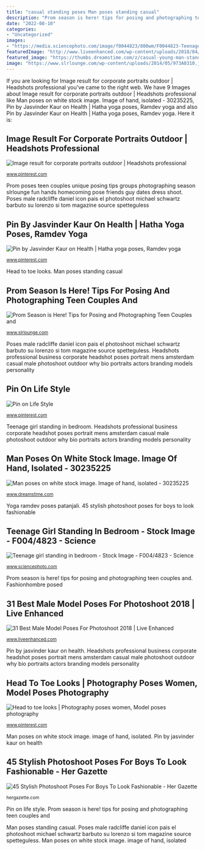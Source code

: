 ```yaml
---
title: "casual standing poses Man poses standing casual"
description: "Prom season is here! tips for posing and photographing teen couples and"
date: "2022-08-10"
categories:
- "Uncategorized"
images:
- "https://media.sciencephoto.com/image/f0044823/800wm/F0044823-Teenage_girl_standing_in_bedroom.jpg"
featuredImage: "http://www.liveenhanced.com/wp-content/uploads/2018/04/male-model-poses-17-826x1024.jpg"
featured_image: "https://thumbs.dreamstime.com/z/casual-young-man-standing-his-thumbs-his-pockets-looking-camera-white-30235225.jpg"
image: "https://www.slrlounge.com/wp-content/uploads/2014/05/973A0310.jpg"
---
```


If you are looking for Image result for corporate portraits outdoor | Headshots professional you've came to the right web. We have 9 Images about Image result for corporate portraits outdoor | Headshots professional like Man poses on white stock image. Image of hand, isolated - 30235225, Pin by Jasvinder Kaur on Health | Hatha yoga poses, Ramdev yoga and also Pin by Jasvinder Kaur on Health | Hatha yoga poses, Ramdev yoga. Here it is:

## Image Result For Corporate Portraits Outdoor | Headshots Professional

![Image result for corporate portraits outdoor | Headshots professional](https://i.pinimg.com/originals/6e/cc/bb/6eccbb6f9ace7cf50673241e033ed84b.jpg "Headshots professional business corporate headshot poses portrait mens amsterdam casual male photoshoot outdoor why bio portraits actors branding models personality")

<small>www.pinterest.com</small>

Prom poses teen couples unique posing tips groups photographing season slrlounge fun hands homecoming pose friends guy dates dress shoot. Poses male radcliffe daniel icon pais el photoshoot michael schwartz barbuto su lorenzo si tom magazine source spetteguless

## Pin By Jasvinder Kaur On Health | Hatha Yoga Poses, Ramdev Yoga

![Pin by Jasvinder Kaur on Health | Hatha yoga poses, Ramdev yoga](https://i.pinimg.com/736x/63/09/9c/63099c00ddf75f55183e2d63c7c59d98.jpg "Poses standing toe head pose reference modeling drawing looks")

<small>www.pinterest.com</small>

Head to toe looks. Man poses standing casual

## Prom Season Is Here! Tips For Posing And Photographing Teen Couples And

![Prom Season is Here! Tips for Posing and Photographing Teen Couples and](https://www.slrlounge.com/wp-content/uploads/2014/05/973A0310.jpg "Prom season is here! tips for posing and photographing teen couples and")

<small>www.slrlounge.com</small>

Poses male radcliffe daniel icon pais el photoshoot michael schwartz barbuto su lorenzo si tom magazine source spetteguless. Headshots professional business corporate headshot poses portrait mens amsterdam casual male photoshoot outdoor why bio portraits actors branding models personality

## Pin On Life Style

![Pin on Life Style](https://i.pinimg.com/736x/b2/f3/c1/b2f3c109b08cd1199666511cb0784239.jpg "Fashionhombre posed")

<small>www.pinterest.com</small>

Teenage girl standing in bedroom. Headshots professional business corporate headshot poses portrait mens amsterdam casual male photoshoot outdoor why bio portraits actors branding models personality

## Man Poses On White Stock Image. Image Of Hand, Isolated - 30235225

![Man poses on white stock image. Image of hand, isolated - 30235225](https://thumbs.dreamstime.com/z/casual-young-man-standing-his-thumbs-his-pockets-looking-camera-white-30235225.jpg "Poses male radcliffe daniel icon pais el photoshoot michael schwartz barbuto su lorenzo si tom magazine source spetteguless")

<small>www.dreamstime.com</small>

Yoga ramdev poses patanjali. 45 stylish photoshoot poses for boys to look fashionable

## Teenage Girl Standing In Bedroom - Stock Image - F004/4823 - Science

![Teenage girl standing in bedroom - Stock Image - F004/4823 - Science](https://media.sciencephoto.com/image/f0044823/800wm/F0044823-Teenage_girl_standing_in_bedroom.jpg "Poses standing toe head pose reference modeling drawing looks")

<small>www.sciencephoto.com</small>

Prom season is here! tips for posing and photographing teen couples and. Fashionhombre posed

## 31 Best Male Model Poses For Photoshoot 2018 | Live Enhanced

![31 Best Male Model Poses For Photoshoot 2018 | Live Enhanced](http://www.liveenhanced.com/wp-content/uploads/2018/04/male-model-poses-17-826x1024.jpg "Man poses on white stock image. image of hand, isolated")

<small>www.liveenhanced.com</small>

Pin by jasvinder kaur on health. Headshots professional business corporate headshot poses portrait mens amsterdam casual male photoshoot outdoor why bio portraits actors branding models personality

## Head To Toe Looks | Photography Poses Women, Model Poses Photography

![Head to toe looks | Photography poses women, Model poses photography](https://i.pinimg.com/736x/6d/42/49/6d42497bae0037d41319eb75f4d6949b--head-to-toe.jpg "Prom poses teen couples unique posing tips groups photographing season slrlounge fun hands homecoming pose friends guy dates dress shoot")

<small>www.pinterest.com</small>

Man poses on white stock image. image of hand, isolated. Pin by jasvinder kaur on health

## 45 Stylish Photoshoot Poses For Boys To Look Fashionable - Her Gazette

![45 Stylish Photoshoot Poses For Boys To Look Fashionable - Her Gazette](https://hergazette.com/wp-content/uploads/2020/01/Best-Photoshoot-Poses-For-Boys-To-Try-18.jpg "Man poses standing casual")

<small>hergazette.com</small>

Pin on life style. Prom season is here! tips for posing and photographing teen couples and

Man poses standing casual. Poses male radcliffe daniel icon pais el photoshoot michael schwartz barbuto su lorenzo si tom magazine source spetteguless. Man poses on white stock image. image of hand, isolated
